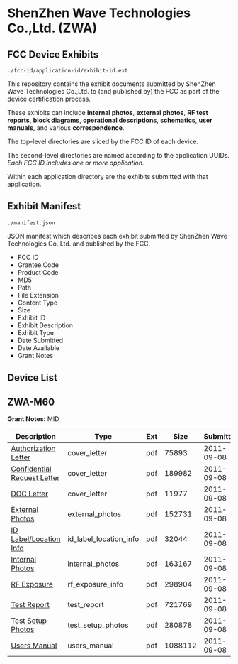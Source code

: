 # ShenZhen Wave Technologies Co.,Ltd. (ZWA)
## FCC Device Exhibits

```
./fcc-id/application-id/exhibit-id.ext
```

This repository contains the exhibit documents submitted by ShenZhen Wave Technologies Co.,Ltd. to (and published by) the FCC as part of the device certification process.

These exhibits can include **internal photos**, **external photos**, **RF test reports**, **block diagrams**, **operational descriptions**, **schematics**, **user manuals**, and various **correspondence**.

The top-level directories are sliced by the FCC ID of each device.

The second-level directories are named according to the application UUIDs. *Each FCC ID includes one or more application.*

Within each application directory are the exhibits submitted with that application. 

## Exhibit Manifest

```
./manifest.json
```

JSON manifest which describes each exhibit submitted by ShenZhen Wave Technologies Co.,Ltd. and published by the FCC.

- FCC ID
- Grantee Code
- Product Code
- MD5
- Path
- File Extension
- Content Type
- Size
- Exhibit ID
- Exhibit Description
- Exhibit Type
- Date Submitted
- Date Available
- Grant Notes

## Device List
## ZWA-M60
**Grant Notes:** MID

| Description | Type | Ext | Size | Submitted | Available |
| ----------- | ---- | --- | ---- | --------- | --------- |
| [Authorization Letter](ZWA-M60/8ac5446bbd2f8bd01c75864d5ccc7d6f/1538828.pdf) | cover_letter | pdf | 75893 | 2011-09-08 | 2011-09-08 |
| [Confidential Request Letter](ZWA-M60/8ac5446bbd2f8bd01c75864d5ccc7d6f/1538829.pdf) | cover_letter | pdf | 189982 | 2011-09-08 | 2011-09-08 |
| [DOC Letter](ZWA-M60/8ac5446bbd2f8bd01c75864d5ccc7d6f/1538830.pdf) | cover_letter | pdf | 11977 | 2011-09-08 | 2011-09-08 |
| [External Photos](ZWA-M60/8ac5446bbd2f8bd01c75864d5ccc7d6f/1538832.pdf) | external_photos | pdf | 152731 | 2011-09-08 | 2011-09-08 |
| [ID Label/Location Info](ZWA-M60/8ac5446bbd2f8bd01c75864d5ccc7d6f/1538833.pdf) | id_label_location_info | pdf | 32044 | 2011-09-08 | 2011-09-08 |
| [Internal Photos](ZWA-M60/8ac5446bbd2f8bd01c75864d5ccc7d6f/1538834.pdf) | internal_photos | pdf | 163167 | 2011-09-08 | 2011-09-08 |
| [RF Exposure](ZWA-M60/8ac5446bbd2f8bd01c75864d5ccc7d6f/1538836.pdf) | rf_exposure_info | pdf | 298904 | 2011-09-08 | 2011-09-08 |
| [Test Report](ZWA-M60/8ac5446bbd2f8bd01c75864d5ccc7d6f/1538838.pdf) | test_report | pdf | 721769 | 2011-09-08 | 2011-09-08 |
| [Test Setup Photos](ZWA-M60/8ac5446bbd2f8bd01c75864d5ccc7d6f/1538839.pdf) | test_setup_photos | pdf | 280878 | 2011-09-08 | 2011-09-08 |
| [Users Manual](ZWA-M60/8ac5446bbd2f8bd01c75864d5ccc7d6f/1538840.pdf) | users_manual | pdf | 1088112 | 2011-09-08 | 2011-09-08 |
